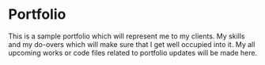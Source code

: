 # Portfolio
This is a sample portfolio which will represent me to my clients. My skills and my do-overs which will make sure that  I get well occupied into it.
My all upcoming works or code files related to portfolio updates will be made here.
